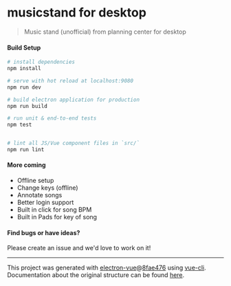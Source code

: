 # musicstand for desktop

> Music stand (unofficial) from planning center for desktop

#### Build Setup

``` bash
# install dependencies
npm install

# serve with hot reload at localhost:9080
npm run dev

# build electron application for production
npm run build

# run unit & end-to-end tests
npm test


# lint all JS/Vue component files in `src/`
npm run lint

```

#### More coming

 - Offline setup
 - Change keys (offline)
 - Annotate songs
 - Better login support
 - Built in click for song BPM
 - Built in Pads for key of song

#### Find bugs or have ideas?

Please create an issue and we'd love to work on it!

---

This project was generated with [electron-vue](https://github.com/SimulatedGREG/electron-vue)@[8fae476](https://github.com/SimulatedGREG/electron-vue/tree/8fae4763e9d225d3691b627e83b9e09b56f6c935) using [vue-cli](https://github.com/vuejs/vue-cli). Documentation about the original structure can be found [here](https://simulatedgreg.gitbooks.io/electron-vue/content/index.html).
